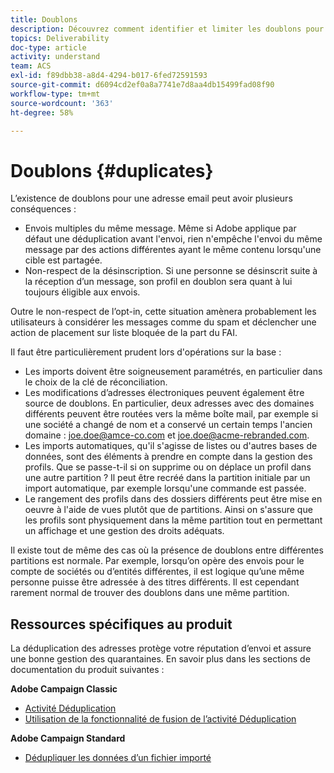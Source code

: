 ```yaml
---
title: Doublons
description: Découvrez comment identifier et limiter les doublons pour améliorer la délivrabilité.
topics: Deliverability
doc-type: article
activity: understand
team: ACS
exl-id: f89dbb38-a8d4-4294-b017-6fed72591593
source-git-commit: d6094cd2ef0a8a7741e7d8aa4db15499fad08f90
workflow-type: tm+mt
source-wordcount: '363'
ht-degree: 58%

---
```


# Doublons {#duplicates}

L’existence de doublons pour une adresse email peut avoir plusieurs conséquences :

* Envois multiples du même message. Même si Adobe applique par défaut une déduplication avant l&#39;envoi, rien n&#39;empêche l&#39;envoi du même message par des actions différentes ayant le même contenu lorsqu&#39;une cible est partagée.
* Non-respect de la désinscription. Si une personne se désinscrit suite à la réception d’un message, son profil en doublon sera quant à lui toujours éligible aux envois.

Outre le non-respect de l’opt-in, cette situation amènera probablement les utilisateurs à considérer les messages comme du spam et déclencher une action de placement sur liste bloquée de la part du FAI.

Il faut être particulièrement prudent lors d&#39;opérations sur la base :

* Les imports doivent être soigneusement paramétrés, en particulier dans le choix de la clé de réconciliation.
* Les modifications d’adresses électroniques peuvent également être source de doublons. En particulier, deux adresses avec des domaines différents peuvent être routées vers la même boîte mail, par exemple si une société a changé de nom et a conservé un certain temps l&#39;ancien domaine : joe.doe@amce-co.com et joe.doe@acme-rebranded.com.
* Les imports automatiques, qu&#39;il s&#39;agisse de listes ou d&#39;autres bases de données, sont des éléments à prendre en compte dans la gestion des profils. Que se passe-t-il si on supprime ou on déplace un profil dans une autre partition ? Il peut être recréé dans la partition initiale par un import automatique, par exemple lorsqu&#39;une commande est passée.
* Le rangement des profils dans des dossiers différents peut être mise en oeuvre à l&#39;aide de vues plutôt que de partitions. Ainsi on s&#39;assure que les profils sont physiquement dans la même partition tout en permettant un affichage et une gestion des droits adéquats.

Il existe tout de même des cas où la présence de doublons entre différentes partitions est normale. Par exemple, lorsqu’on opère des envois pour le compte de sociétés ou d’entités différentes, il est logique qu’une même personne puisse être adressée à des titres différents. Il est cependant rarement normal de trouver des doublons dans une même partition.

## Ressources spécifiques au produit

La déduplication des adresses protège votre réputation d’envoi et assure une bonne gestion des quarantaines. En savoir plus dans les sections de documentation du produit suivantes :

**Adobe Campaign Classic**

* [Activité Déduplication](https://experienceleague.adobe.com/docs/campaign-classic/using/automating-with-workflows/targeting-activities/deduplication.html?lang=fr)
* [Utilisation de la fonctionnalité de fusion de l’activité Déduplication](https://experienceleague.adobe.com/docs/campaign-classic/using/automating-with-workflows/use-cases/data-management/deduplication-merge.html?lang=fr)

**Adobe Campaign Standard**

* [Dédupliquer les données d’un fichier importé](https://experienceleague.adobe.com/docs/campaign-standard/using/managing-processes-and-data/workflow-use-case/data-management/deduplicating-data-imported-file.html?lang=fr)
